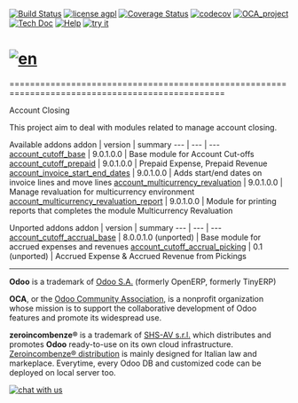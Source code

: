 [![Build Status](https://travis-ci.org/zeroincombenze/account-closing.svg?branch=9.0)](https://travis-ci.org/zeroincombenze/account-closing)
[![license agpl](https://img.shields.io/badge/licence-AGPL--3-blue.svg)](http://www.gnu.org/licenses/agpl-3.0.html)
[![Coverage Status](https://coveralls.io/repos/github/zeroincombenze/account-closing/badge.svg?branch=9.0)](https://coveralls.io/github/zeroincombenze/account-closing?branch=9.0)
[![codecov](https://codecov.io/gh/zeroincombenze/account-closing/branch/9.0/graph/badge.svg)](https://codecov.io/gh/zeroincombenze/account-closing/branch/9.0)
[![OCA_project](http://www.zeroincombenze.it/wp-content/uploads/ci-ct/prd/button-oca-9.svg)](https://github.com/OCA/account-closing/tree/9.0)
[![Tech Doc](http://www.zeroincombenze.it/wp-content/uploads/ci-ct/prd/button-docs-9.svg)](http://wiki.zeroincombenze.org/en/Odoo/9.0/dev)
[![Help](http://www.zeroincombenze.it/wp-content/uploads/ci-ct/prd/button-help-9.svg)](http://wiki.zeroincombenze.org/en/Odoo/9.0/man/FI)
[![try it](http://www.zeroincombenze.it/wp-content/uploads/ci-ct/prd/button-try-it-9.svg)](http://erp9.zeroincombenze.it)


[![en](http://www.shs-av.com/wp-content/en_US.png)](http://wiki.zeroincombenze.org/it/Odoo/7.0/man)
================================================================================================
================================================================================================

Account Closing

This project aim to deal with modules related to manage account closing.

[//]: # (addons)

Available addons
addon | version | summary
--- | --- | ---
[account_cutoff_base](account_cutoff_base/) | 9.0.1.0.0 | Base module for Account Cut-offs
[account_cutoff_prepaid](account_cutoff_prepaid/) | 9.0.1.0.0 | Prepaid Expense, Prepaid Revenue
[account_invoice_start_end_dates](account_invoice_start_end_dates/) | 9.0.1.0.0 | Adds start/end dates on invoice lines and move lines
[account_multicurrency_revaluation](account_multicurrency_revaluation/) | 9.0.1.0.0 | Manage revaluation for multicurrency environment
[account_multicurrency_revaluation_report](account_multicurrency_revaluation_report/) | 9.0.1.0.0 | Module for printing reports that completes the module Multicurrency Revaluation


Unported addons
addon | version | summary
--- | --- | ---
[account_cutoff_accrual_base](account_cutoff_accrual_base/) | 8.0.0.1.0 (unported) | Base module for accrued expenses and revenues
[account_cutoff_accrual_picking](account_cutoff_accrual_picking/) | 0.1 (unported) | Accrued Expense & Accrued Revenue from Pickings

[//]: # (end addons)

[//]: # (copyright)

----

**Odoo** is a trademark of [Odoo S.A.](https://www.odoo.com/) (formerly OpenERP, formerly TinyERP)

**OCA**, or the [Odoo Community Association](http://odoo-community.org/), is a nonprofit organization whose
mission is to support the collaborative development of Odoo features and
promote its widespread use.

**zeroincombenze®** is a trademark of [SHS-AV s.r.l.](http://www.shs-av.com/)
which distributes and promotes **Odoo** ready-to-use on its own cloud infrastructure.
[Zeroincombenze® distribution](http://wiki.zeroincombenze.org/en/Odoo)
is mainly designed for Italian law and markeplace.
Everytime, every Odoo DB and customized code can be deployed on local server too.

[//]: # (end copyright)

[![chat with us](https://www.shs-av.com/wp-content/chat_with_us.gif)](https://tawk.to/85d4f6e06e68dd4e358797643fe5ee67540e408b)
